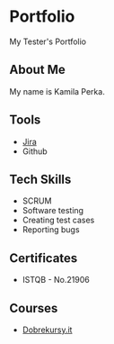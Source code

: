 # Portfolio
My Tester's Portfolio
## About Me 

My name is Kamila Perka. 
## Tools

* [Jira](https://www.atlassian.com/software/jira)
* Github
## Tech Skills 
* SCRUM
* Software testing
* Creating test cases
* Reporting bugs
## Certificates
* ISTQB - No.21906
## Courses 
* [Dobrekursy.it](https://dobrekursy.it/)
  
